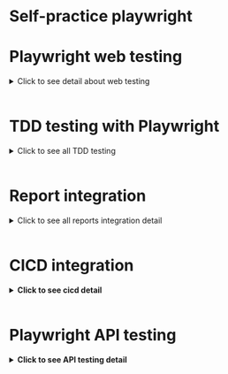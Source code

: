 # Self-practice playwright

# Playwright web testing

<details>
    <summary>Click to see detail about web testing</summary>

## Full automate E2E test cases
This practice use website https://practicesoftwaretesting.com/ for testing. <br/>

The file structue for tool demo web test cases:

```
project-root/
│   ├── web/
│       └── pages/
|            |- tool_shop/
│               ├── basePage.js
│               ├── cartPage.js
│               ├── invoiceDetailPage.js
│               ├── loginPage.js
│               ├── myInvoicesPage.js
│               ├── navBarPage.js
│               ├── productDetailPage.js
│               ├── registerPage.js
│               ├── searchPage.js
│       └── features/
|            |- tool_shop/
│               ├── productFeature.js
│   ├── utils/
│       └── pdfUtils.js
│       └── otpUtils.js
│   ├── data/
│       └── tool_shop/
|            |- userData.json
│   ├── tests/
│       └── tool_shop/
|            |- cart.spec.js
|            |- e2e.spec.js
|            |- product.spec.js
|            |- search.spec.js
```

![tool result](https://github.com/Thanasornsawan/Practice_Playwright/blob/main/pictures/tool_demo_result.png?raw=true)

## Re-use login state by login API before jump to any pages
This practice use website https://ecommerce-playground.lambdatest.io/index.php for testing. <br/>

<details>
    <summary>Click to see detail about using login state by login API</summary>
At first, we intercept network and check endpoint for login API and payload and then make API request in ``LambdaTestApiUtils.js`` file <br/>
and then we use ``await page.context().addCookies(apiCookies);`` for add cookie from login API before proceed to any page. <br/>
In the test script ``lambdatest_product_detail.spec.js``, we only test add product to cart, verify toast popup and total qty in cart<br/>

![lambda ui](https://github.com/Thanasornsawan/Practice_Playwright/blob/main/pictures/lambda_product_detail_ui.png?raw=true)
![lambda result](https://github.com/Thanasornsawan/Practice_Playwright/blob/main/pictures/lambda_result.png?raw=true)

</details>

## Re-use login state by use local storage file before jump to any pages
This practice use website https://opensource-demo.orangehrmlive.com for testing. <br/>

<details>
    <summary>Click to see detail about using local storage file login</summary>
At first, we use admin account go to PIM menu to create different role accounts (In our case is testerQA1, testerQA2) <br/>

![orangehrm admin](https://github.com/Thanasornsawan/Practice_Playwright/blob/main/pictures/orangehrm_admin.png?raw=true)

Then, we try use employee role account to access privilege page that only admin can do. We can see alert message below.

![orangehrm employee](https://github.com/Thanasornsawan/Practice_Playwright/blob/main/pictures/orangehrm_employee.png?raw=true)

First step, we run ``npx playwright test tests/orangehrm/save_states.spec.js --reporter=list`` to make all 3 accounts login <br/>
the same time with ``Promise.all()`` and saves all login-related data (cookies, localStorage) to thier state file <br/>
Then, in role_test.spec.js, we use the state file

```javascript
   const adminTest = test.extend({
   storageState: '.auth/state-admin.json'
});
```

**Using adminTest instead of test:** <br/>
``adminTest('Admin can access Employee List', ...)`` looks similar to regular test() but with one key difference<br/>
- Every time you use adminTest, Playwright automatically loads the admin's login state before running the test
- You don't need to manually log in anymore - the state file handles that
- ``test.extend()`` in Playwright, creating a customized version of the test function<br/>
Think of it as saying "I want all tests using this function to have these special settings"<br/>

![orangehrm result](https://github.com/Thanasornsawan/Practice_Playwright/blob/main/pictures/orangehrm_result.png?raw=true)

</details>
</details>
<br/>

# TDD testing with Playwright

<details>
    <summary>Click to see all TDD testing</summary>

## Database setup
**if you use mac M1, you might have problem build docker oracle same me, recommend to use colima start docker**
<br/>

```sh
brew install colima 
colima start --arch x86_64 --memory 4
docker-compose up -d
```

<br/>
Refer blog about [Running Oracle Database on Docker on Apple M1 Chip](https://oralytics.com/2022/09/22/running-oracle-database-on-docker-on-apple-m1-chip/)

Now, you can see postgresql and oracle database running inside Colima like this <br/>

![docker run](https://github.com/Thanasornsawan/Practice_Playwright/blob/main/pictures/docker_run.png?raw=true)

**How to connect and setup sample data via oracle db** <br/>

<details>
    <summary>Click to see how to setup oracle db and make sameple data</summary>

![oracle query](https://github.com/Thanasornsawan/Practice_Playwright/blob/main/pictures/oracle_query.png?raw=true)
![oracle query2](https://github.com/Thanasornsawan/Practice_Playwright/blob/main/pictures/sample_data.png?raw=true)
</details>
<br/>

**How to connect and setup sample data via postgresql db** <br/>
<details>
    <summary>Click to see how to setup postgresql db and make sameple data</summary>

![postgresql setup](https://github.com/Thanasornsawan/Practice_Playwright/blob/main/pictures/postgresql_connect.png?raw=true)
![postgresql query](https://github.com/Thanasornsawan/Practice_Playwright/blob/main/pictures/postgresql_data.png?raw=true)
</details>
<br/>

**How to setup sample data via mongo db** <br/>

<details>
    <summary>Click to see how to setup mongodb sample data</summary>

![mongo query](https://github.com/Thanasornsawan/Practice_Playwright/blob/main/pictures/mongo_query.png?raw=true)
</details>
<br/>

**How to setup sample data via mysql db** <br/>
<details>
    <summary>Click to see how to setup mysql sample data</summary>

![mysql query](https://github.com/Thanasornsawan/Practice_Playwright/blob/main/pictures/mysql_query.png?raw=true)
![mysql query2](https://github.com/Thanasornsawan/Practice_Playwright/blob/main/pictures/mysql_result.png?raw=true)
![mysql query3](https://github.com/Thanasornsawan/Practice_Playwright/blob/main/pictures/mysql_query_result.png?raw=true)
![mysql query4](https://github.com/Thanasornsawan/Practice_Playwright/blob/main/pictures/query_price_condition.png?raw=true)
</details>

</details>
<br/>

# Report integration

<details>
    <summary>Click to see all reports integration detail</b></summary>

## Report integrate with TestRail
using testrail-reporter, see full documentation [testrail-reporter here](https://github.com/zealous-tech/testrail-reporter/tree/main)<br/>

**Result after run test case, result sent to TestRail** <br/>
<details>
    <summary><b>Click to see all TestRail results</b></summary>

![testrail result](https://github.com/Thanasornsawan/Practice_Playwright/blob/main/pictures/testrail_result.png?raw=true)
![testrail_pass result](https://github.com/Thanasornsawan/Practice_Playwright/blob/main/pictures/testrail_pass.png?raw=true)
![testrail_fail result](https://github.com/Thanasornsawan/Practice_Playwright/blob/main/pictures/testrail_fail.png?raw=true)
</details>

## Report integrate with Qase
using qase-playwright, see full documentation [qase playwright here](https://github.com/qase-tms/qase-javascript/tree/main/qase-playwright#configuration)<br/>

**Result after run test case, result sent to Qase** <br/>
<details>
    <summary><b>Click to see all Qase results</b></summary>

![qase_dashboard result](https://github.com/Thanasornsawan/Practice_Playwright/blob/main/pictures/testrun_dashboard_qase.png?raw=true)
![qase result](https://github.com/Thanasornsawan/Practice_Playwright/blob/main/pictures/qase_result.png?raw=true)
</details>

## Report integrate with Allure
<details>
    <summary><b>Click to see all Allure results</b></summary>

```sh
npx allure generate allure-results -o allure-report --clean
npx allure open allure-report
```

![allure open](https://github.com/Thanasornsawan/Practice_Playwright/blob/main/pictures/allure_open.png?raw=true)
![allure dashboard](https://github.com/Thanasornsawan/Practice_Playwright/blob/main/pictures/allure_dashboard.png?raw=true)
</details>

**Run test oracle db with playwright and allure report**
```sh
npx playwright test tests/database_testcase/oracle_user.spec.js --reporter=allure-playwright
```
![run allure](https://github.com/Thanasornsawan/Practice_Playwright/blob/main/pictures/run_test_allure_report.png?raw=true)

## Setup .env configuration
```sh
QASE_TESTOPS_API_TOKEN=**your_playwright_token_app_on_qase**
QASE_TESTOPS_PROJECT=**your_project_code**
TESTRAIL_API_TOKEN=**your_testrail_token***
TESTRAIL_USER=**your_email_account_testrail***
TESTRAIL_BASE_URL=https://**your_testrail_domain**.testrail.io
```

**Get your qase token from app menu here** <br/>
![qase token](https://github.com/Thanasornsawan/Practice_Playwright/blob/main/pictures/api_key_qase.png?raw=true)

**Get your TestRail api token from your setting menu here** <br/>
![testrail token](https://github.com/Thanasornsawan/Practice_Playwright/blob/main/pictures/api_key_testrail.png?raw=true)

**command to run project with qase report**
```sh
QASE_MODE=testops npx playwright test
```
</details>
<br/>

# CICD integration

<details>
    <summary><b>Click to see cicd detail</b></summary>
## Azure Devops CICD pipeline send slack notification to slack
I wrote step by step on this blog [Playwright with Azure Devops Pipeline (Self-hosted) and Slack notification](https://medium.com/@wisdomgoody/playwright-with-azure-devops-pipeline-self-hosted-and-slack-notification-e15f5cb96cc1)

## Github CICD send notification to slack
**Step 1: Set Up Slack Incoming Webhook**
1. Go to your Slack workspace.
2. Navigate to Apps → Search for "Incoming Webhooks."
3. Set up a new webhook for the channel you want to send notifications to.
4. Copy the webhook URL.

**Step 2: Store Slack Webhook URL as a GitHub Secret**
1. Go to your GitHub repository.
2. Navigate to Settings → Secrets and variables → Actions → New repository secret.
3. Add a secret:
- Name: SLACK_WEBHOOK_URL
- Value: Paste the Slack webhook URL.

![github secret](https://github.com/Thanasornsawan/Practice_Playwright/blob/main/pictures/github_secret.png?raw=true)
![github cicd](https://github.com/Thanasornsawan/Practice_Playwright/blob/main/pictures/github_cicd.png?raw=true)
![slack not](https://github.com/Thanasornsawan/Practice_Playwright/blob/main/pictures/slack_noti.png?raw=true)

</details>
<br/>

# Playwright API testing

<details>
    <summary><b>Click to see API testing detail</b></summary>

## API testing with Node.js (express server)

<details>
    <summary>Click to see detail API testing with Node.js server</summary>

**Setup .env configuration**
```sh
DB_USER=**your_db_user_same_like_docker_setup**
DB_PASSWORD=**your_db_password_same_like_docker_setup**
DB_NAME=ecommerce
DB_HOST=localhost
DB_PORT=5432
JWT_SECRET=**your_API_SECRET_KEY**
API_SERVER_PORT=3000
DATABASE_URL=postgres://your_db_user:your_db_password@localhost:5432/ecommerce
```

After postgresql db on docker running, we can create more database and grant privilege on that database like this <br/>
** if you noticed my ``docker-compose.yml`` file, the postgresql db was setup with ``db_name: testdb`` for database testing.

```sh
CREATE DATABASE ecommerce;
GRANT ALL PRIVILEGES ON DATABASE ecommerce TO testuser;
```

Install all dependencies need for run API server (Nodejs express) with permanent database sequelize
```sh
npm install express sequelize pg pg-hstore jsonwebtoken bcrypt express-validator express-rate-limit helmet dotenv
```

The file structue for setup API server:

```
project-root/
├── models/
│   ├── index.js
│   ├── user.js
│   ├── profile.js
│   ├── product.js
│   ├── order.js
│   ├── orderItem.js
│   └── review.js
├── routes/
│   ├── middleware/
│   │   ├── auth.js
│   │   └── validators.js
│   │   └── xml-parser.js
│   ├── utils/
│   │   └── validators.js
│   ├── admin.routes.js
│   ├── auth.routes.js
│   ├── order.routes.js
│   ├── products.routes.js
│   └── user.routes.js
│   └── reviews.routes.js
│   └── advance-xml.routes.js
│   └── form-image.routes.js
├── .env
└── server.js
```

each models file refer to table name in postgresql, it is database schema for setup via sequelize nodejs <br/>
and server.js is file that contains all API endpoint from routes folder for testing. You can run by this command: <br/>

```sh
node server.js
```

You can also test API manually via Postman before make the test script

![server run2](https://github.com/Thanasornsawan/Practice_Playwright/blob/main/pictures/server_run2.png?raw=true)
![postman](https://github.com/Thanasornsawan/Practice_Playwright/blob/main/pictures/postman.png?raw=true)

The file structue for API test cases:

```
project-root/
├── api/
│   ├── adminPage.js
│   ├── apiHelper.js
│   ├── authPage.js
│   ├── orderPage.js
│   ├── productPage.js
│   ├── userProfilePage.js
│   ├── formImagetransactionPage.js
│   ├── XMLTransactionPage.js
│   ├── data/
│       └── api/
|            |- json_payload.json
│       └── images/
|            |- small_image.jpg
|            |- invalid_image.jpg
|            |- large_image.jpg
│   ├── tests/
│       └── api/
|            |- user_redirection_access.spec.js
|            |- admin_inventory.spec.js
|            |- user_order_products.spec.js
|            |- complex_jsonpath_tests.spec.js
|            |- advance_xml.spec.js
|            |- upload_form_data.spec.js
```

Note: 
- ``user_order_products.spec.js`` focus on API testing with all methods (GET, POST, PUT, PATCH, DELTE) with authenticate user JWT token ``(use db)``
- ``user_redirection_access.spec.js`` focus on privilege usage that only admin can access and verify all unauthorised status code ``(use db)``
- ``admin_inventory.spec.js`` focus on business logic fill stocks with define threshold (positive, negative value, invalid) ``(use db)``
- ``complex_jsonpath_tests.spec.js`` focus on how to filter specific value from complex json body to verify 
- ``advance_xml.spec.js`` focus on how to filter xml and prase xml strcuture to verify value in API response 
- ``upload_form_data.spec.js`` focus on how to validate file size, upload image file, file type and request body as form-data ``(use memory storage multer library)``

Result after run test each files:
![user order](https://github.com/Thanasornsawan/Practice_Playwright/blob/main/pictures/user_order_product.png?raw=true)
![user redirection](https://github.com/Thanasornsawan/Practice_Playwright/blob/main/pictures/user_redirection.png?raw=true)
![admin inventory](https://github.com/Thanasornsawan/Practice_Playwright/blob/main/pictures/admin_inventory.png?raw=true)
![complex inventory](https://github.com/Thanasornsawan/Practice_Playwright/blob/main/pictures/complex_json_result.png?raw=true)
![xml result](https://github.com/Thanasornsawan/Practice_Playwright/blob/main/pictures/xml_result.png?raw=true)
![form result](https://github.com/Thanasornsawan/Practice_Playwright/blob/main/pictures/form_up_result.png?raw=true)

</details>
<br/>

## API testing with Apollo server (Graphql)

<details>
    <summary>Click to see detail API testing with Apollo server</summary>

The file structue for API test cases:

```
project-root/
├── api/
│   ├── bookPage.js
│   ├── data/
│       └── queries/
│           └── createBook.js
│           └── deleteBook.js
│           └── filterBook.js
│           └── getBook.js
│           └── updateBook.js
│   ├── book_payload.json
├── tests/
│   ├── api/
│   │   ├── book_management/
│   │   │   ├── auth/ 
│   │   │   │   └── auth.spec.js      
│   │   │   ├── crud/
│   │   │   │   └── crud.spec.js          
│   │   │   ├── validation/
│   │   │   │   └── validation.spec.js    
│   │   │   ├── filtering/
│   │   │   │   └── filtering.spec.js     
│   │   │   ├── error/
│   │   │   │   └── error.spec.js         
│   │   │   └── utils/
│   │   │       └── test.setup.js
```

The file structue for setup API server:

```
project-root/
├── src/
│   ├── middleware/
│   │   └── authMiddleware.js   # control all operation to use API key
│   ├── models/
│   │   └── Book.js             # Book entity
│   ├── resolvers/
│   │   └── bookResolvers.js    # GraphQL resolvers
│   ├── schema/
│   │   └── typeDefs.js         # GraphQL schema definitions
│   ├── services/
│   │   └── BookService.js      # Business logic
│   ├── types/
│   │   └── errors.js           # define error code  
│   └── server.js
```

command to start server:
```sh
node src/server.js
```

![apollo server](https://github.com/Thanasornsawan/Practice_Playwright/blob/main/pictures/apollo_server.png?raw=true)

Result after run test:
![graphql result](https://github.com/Thanasornsawan/Practice_Playwright/blob/main/pictures/graphql_result.png?raw=true)
</details>
</details>